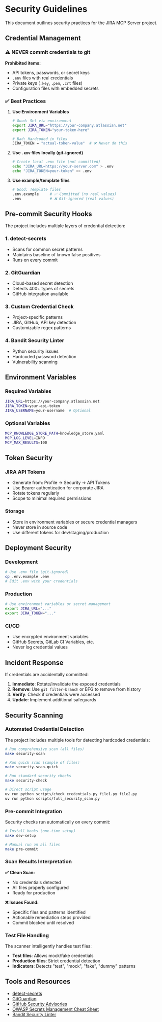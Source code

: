 # Security Guidelines

This document outlines security practices for the JIRA MCP Server project.

## Credential Management

### ⚠️ NEVER commit credentials to git

**Prohibited items:**
- API tokens, passwords, or secret keys
- `.env` files with real credentials
- Private keys (`.key`, `.pem`, `.crt` files)
- Configuration files with embedded secrets

### ✅ Best Practices

1. **Use Environment Variables**
   ```bash
   # Good: Set via environment
   export JIRA_URL="https://your-company.atlassian.net"
   export JIRA_TOKEN="your-token-here"

   # Bad: Hardcoded in files
   JIRA_TOKEN = "actual-token-value"  # ❌ Never do this
   ```

2. **Use `.env` files locally (git-ignored)**
   ```bash
   # Create local .env file (not committed)
   echo "JIRA_URL=https://your-server.com" > .env
   echo "JIRA_TOKEN=your-token" >> .env
   ```

3. **Use example/template files**
   ```bash
   # Good: Template files
   .env.example     # ✅ Committed (no real values)
   .env             # ❌ Git-ignored (real values)
   ```

## Pre-commit Security Hooks

The project includes multiple layers of credential detection:

### 1. detect-secrets
- Scans for common secret patterns
- Maintains baseline of known false positives
- Runs on every commit

### 2. GitGuardian
- Cloud-based secret detection
- Detects 400+ types of secrets
- GitHub integration available

### 3. Custom Credential Check
- Project-specific patterns
- JIRA, GitHub, API key detection
- Customizable regex patterns

### 4. Bandit Security Linter
- Python security issues
- Hardcoded password detection
- Vulnerability scanning

## Environment Variables

### Required Variables
```bash
JIRA_URL=https://your-company.atlassian.net
JIRA_TOKEN=your-api-token
JIRA_USERNAME=your-username  # Optional
```

### Optional Variables
```bash
MCP_KNOWLEDGE_STORE_PATH=knowledge_store.yaml
MCP_LOG_LEVEL=INFO
MCP_MAX_RESULTS=100
```

## Token Security

### JIRA API Tokens
- Generate from: Profile → Security → API Tokens
- Use Bearer authentication for corporate JIRA
- Rotate tokens regularly
- Scope to minimal required permissions

### Storage
- Store in environment variables or secure credential managers
- Never store in source code
- Use different tokens for dev/staging/production

## Deployment Security

### Development
```bash
# Use .env file (git-ignored)
cp .env.example .env
# Edit .env with your credentials
```

### Production
```bash
# Use environment variables or secret management
export JIRA_URL="..."
export JIRA_TOKEN="..."
```

### CI/CD
- Use encrypted environment variables
- GitHub Secrets, GitLab CI Variables, etc.
- Never log credential values

## Incident Response

If credentials are accidentally committed:

1. **Immediate**: Rotate/invalidate the exposed credentials
2. **Remove**: Use `git filter-branch` or BFG to remove from history
3. **Verify**: Check if credentials were accessed
4. **Update**: Implement additional safeguards

## Security Scanning

### Automated Credential Detection

The project includes multiple tools for detecting hardcoded credentials:

```bash
# Run comprehensive scan (all files)
make security-scan

# Run quick scan (sample of files)
make security-scan-quick

# Run standard security checks
make security-check

# Direct script usage
uv run python scripts/check_credentials.py file1.py file2.py
uv run python scripts/full_security_scan.py
```

### Pre-commit Integration

Security checks run automatically on every commit:

```bash
# Install hooks (one-time setup)
make dev-setup

# Manual run on all files
make pre-commit
```

### Scan Results Interpretation

**✅ Clean Scan:**
- No credentials detected
- All files properly configured
- Ready for production

**❌ Issues Found:**
- Specific files and patterns identified
- Actionable remediation steps provided
- Commit blocked until resolved

### Test File Handling

The scanner intelligently handles test files:
- **Test files**: Allows mock/fake credentials
- **Production files**: Strict credential detection
- **Indicators**: Detects "test", "mock", "fake", "dummy" patterns

## Tools and Resources

- [detect-secrets](https://github.com/Yelp/detect-secrets)
- [GitGuardian](https://gitguardian.com/)
- [GitHub Security Advisories](https://github.com/advisories)
- [OWASP Secrets Management Cheat Sheet](https://cheatsheetseries.owasp.org/cheatsheets/Secrets_Management_Cheat_Sheet.html)
- [Bandit Security Linter](https://bandit.readthedocs.io/)

